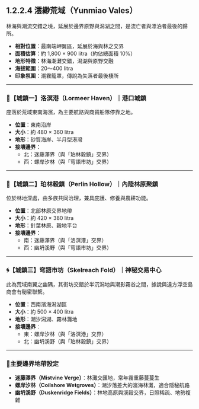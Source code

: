 
## 1.2.2.4 澐緲荒域（Yunmiao Vales）

林海與潮流交錯之境，延展於邊界原野與潟湖之間，是流亡者與漂泊者最後的歸所。

- **相對位置**：最南端岬翼區，延展於海與林之交界  
- **面積估算**：約 1,800 × 900 litra（約佔總面積 10%）  
- **地形特徵**：林海潮灘交錯，潟湖與原野交融  
- **海拔範圍**：20～400 litra  
- **印象氛圍**：潮霧籠罩，傳說為失落者最後棲所  

---

### 🌊【城鎮一】洛溟港（Lormeer Haven）｜港口城鎮

座落於荒域東南海濱，為主要航路與商貿船隊停靠之地。

- **位置**：東南沿岸
- **大小**：約 480 × 360 litra
- **地形**：砂質海岸、半月型港灣
- **接壤邊界**：
  - 北：迷藤澤界（與「珀林穀鎮」交界）
  - 西：螺岸汐林（與「穹語市坊」交界）

---

### 🌲【城鎮二】珀林穀鎮（Perlin Hollow）｜內陸林原聚鎮

位於林地深處，由多族共同治理，兼具庇護、修養與農耕功能。

- **位置**：北部林原交界地帶
- **大小**：約 420 × 380 litra
- **地形**：針葉林原、穀地平台
- **接壤邊界**：
  - 南：迷藤澤界（與「洛溟港」交界）
  - 西：幽坍溪野（與「穹語市坊」交界）

---

### 🌀【城鎮三】穹語市坊（Skelreach Fold）｜神秘交易中心

此為荒域南翼之幽隅，其街坊交錯於半沉潟地與潮影霧谷之間，據說與遠方浮空島商會有秘密聯繫。

- **位置**：西南濱海潟湖區
- **大小**：約 500 × 400 litra
- **地形**：潮汐潟湖、霧林灘地
- **接壤邊界**：
  - 東：螺岸汐林（與「洛溟港」交界）
  - 北：幽坍溪野（與「珀林穀鎮」交界）

---

### 🌿主要邊界地帶設定

- **迷藤澤界（Mistvine Verge）**：林灘交匯地，常年霧重藤蔓蔓生
- **螺岸汐林（Coilshore Wetgroves）**：潮汐落差大的濱海林灘，適合隱秘航路
- **幽坍溪野（Duskenridge Fields）**：林地高原與溪穀交界，日照稀疏、地勢複雜
